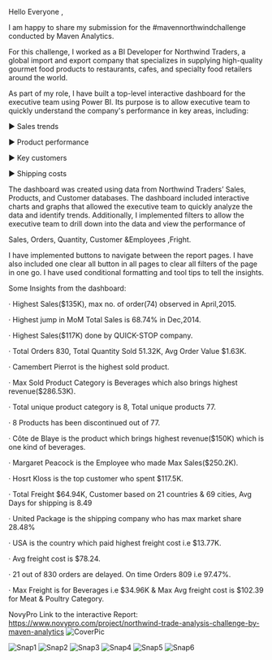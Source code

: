 Hello Everyone ,



I am happy to share my submission for the #mavennorthwindchallenge conducted by Maven Analytics.



For this challenge, I worked as a BI Developer for Northwind Traders, a global import and export company that specializes in supplying high-quality gourmet food products to restaurants, cafes, and specialty food retailers around the world.

As part of my role, I have built a top-level interactive dashboard for the executive team using Power BI. Its purpose is to allow executive team to quickly understand the company's performance in key areas, including:

▶ Sales trends

▶ Product performance

▶ Key customers

▶ Shipping costs



The dashboard was created using data from Northwind Traders’ Sales, Products, and Customer databases. The dashboard included interactive charts and graphs that allowed the executive team to quickly analyze the data and identify trends. Additionally, I implemented filters to allow the executive team to drill down into the data and view the performance of 

Sales, Orders, Quantity, Customer &Employees ,Fright. 

I have implemented buttons to navigate between the report pages. I have also included one clear all button in all pages to clear all filters of the page in one go. I have used conditional formatting and tool tips to tell the insights.



Some Insights from the dashboard:

·      Highest Sales($135K), max no. of order(74) observed in April,2015.

·      Highest jump in MoM Total Sales is 68.74% in Dec,2014.

·      Highest Sales($117K) done by QUICK-STOP company.

·      Total Orders 830, Total Quantity Sold 51.32K, Avg Order Value $1.63K.

·      Camembert Pierrot is the highest sold product.

·      Max Sold Product Category is Beverages which also brings highest revenue($286.53K).

·      Total unique product category is 8, Total unique products 77.

·      8 Products has been discontinued out of 77.

·      Côte de Blaye is the product which brings highest revenue($150K) which is one kind of beverages.

·      Margaret Peacock is the Employee who made Max Sales($250.2K).

·      Hosrt Kloss is the top customer who spent $117.5K.

·      Total Freight $64.94K, Customer based on 21 countries & 69 cities, Avg Days for shipping is 8.49

·      United Package is the shipping company who has max market share 28.48%

·      USA is the country which paid highest freight cost i.e $13.77K.

·      Avg freight cost is $78.24. 

·      21 out of 830 orders are delayed. On time Orders 809 i.e 97.47%.

·      Max Freight is for Beverages i.e $34.96K & Max Avg freight cost is $102.39 for Meat & Poultry Category.



NovyPro Link to the interactive Report: https://www.novypro.com/project/northwind-trade-analysis-challenge-by-maven-analytics
![CoverPic](https://github.com/SwastikP/Maven-Northwind-Challenge/assets/58789099/c0ab1504-2138-467d-bc6c-f477f2385148)

![Snap1](https://github.com/SwastikP/Maven-Northwind-Challenge/assets/58789099/59973b06-3f6a-4418-8d8a-7ffe0ee12e75)
![Snap2](https://github.com/SwastikP/Maven-Northwind-Challenge/assets/58789099/cd73bb12-04ae-4a3b-a326-99e3c12b184c)
![Snap3](https://github.com/SwastikP/Maven-Northwind-Challenge/assets/58789099/64066c2e-dff1-43bd-9550-1cbd02eb20c1)
![Snap4](https://github.com/SwastikP/Maven-Northwind-Challenge/assets/58789099/b2cca348-fc33-4915-a8f3-4c0319251e1b)
![Snap5](https://github.com/SwastikP/Maven-Northwind-Challenge/assets/58789099/30376a7e-6d2b-4bf4-8332-3d77c3551583)
![Snap6](https://github.com/SwastikP/Maven-Northwind-Challenge/assets/58789099/21eaf328-8bbe-4f6e-8835-8049a043ddfd)


